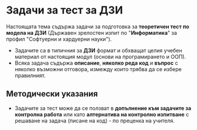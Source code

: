 # Задачи за тест за ДЗИ

Настоящата тема съдържа задачи за подготовка за **теоретичен тест по модела на ДЗИ** (Държавен зрелостен изпит по "**Информатика**" за профил "Софтуерни и хардуерни науки").
  - Задачите са в типичния за **ДЗИ** формат и обхващат целия учебен материал от настоящия модул (основи на програмирането и ООП).
  - Всяка задача съдържа **описание**, **няколко реда код** и **въпрос** с няколко възможни отговора, измежду които трябва да се избере правилният.

## Методически указания
 - Задачите за тест може да се ползват в **допълнение към задачите за контролна работа** или като **алтернатива на контролно изпитване** с решаване на задача (писане на код) - по преценка на учителя.
